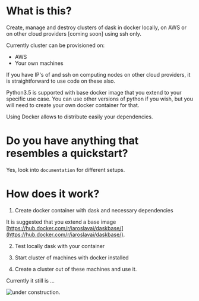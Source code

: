 # What is this?

Create, manage and destroy clusters of dask in docker 
locally, on AWS or on other cloud providers [coming soon] using ssh only. 

Currently cluster can be provisioned on:
* AWS
* Your own machines

If you have IP's of and ssh on computing nodes on other cloud providers, 
it is straightforward to use code on these also.

Python3.5 is supported with base docker image that you extend to your specific use case. You can use other versions of python if you wish, but you will need to create your own docker container for that.

Using Docker allows to distribute easily your dependencies.

# Do you have anything that resembles a quickstart?

Yes, look into `documentation` for different setups.

# How does it work?

1. Create docker container with dask and necessary dependencies

It is suggested that you extend a base image [https://hub.docker.com/r/iaroslavai/daskbase/](https://hub.docker.com/r/iaroslavai/daskbase/).

2. Test locally dask with your container

3. Start cluster of machines with docker installed

4. Create a cluster out of these machines and use it.

Currently it still is ...

![under construction.](https://iaroslav-ai.github.io/images/under_construction.svg)